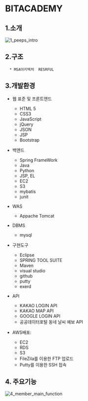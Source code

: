 
# BITACADEMY 

## 1.소개

![1_peeps_intro](https://user-images.githubusercontent.com/71624723/110078703-7b930d80-7dcb-11eb-98ab-476979fb197d.png)

## 2.구조 
      * MSA아키텍처  RESRFUL
      
## 3.개발환경
  
  * 웹 표준 및 프론트앤드 
   
    *  HTML 5
    *  CSS3
    * JavaScript
    * jQuery
    * JSON
    * JSP
    * Bootstrap
    
  * 백앤드
    * Spring FrameWork
    * Java
    * Python
    *  JSP, EL
    *  EC2
    *  S3
    *  mybatis
    *  junit
  
  * WAS
    * Appache Tomcat
  
  * DBMS
    * mysql
    
  * 구현도구
    * Eclipse 
    * SPRING TOOL SUITE 
    * Maven
    * visual studio
    * github
    * putty
    * exerd
  
  * API
    * KAKAO LOGIN API
    * KAKAO MAP API
    * GOOGLE LOGIN API 
    * 공공데이터포털 동네 날씨 예보 API
   
  * AWS배포: 
    
    * EC2
    * RDS
    * S3 
    * FileZila를 이용한 FTP 업로드
    * Putty를 이용한 SSH 접속

  ## 4. 주요기능
  ![4_member_main_function](https://user-images.githubusercontent.com/71624723/110080578-007f2680-7dce-11eb-98ca-44d74c725635.png)
  
 
